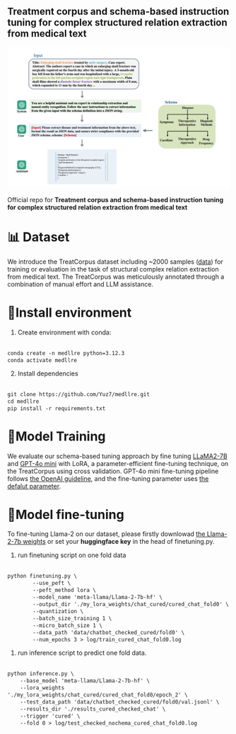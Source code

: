 ## Treatment corpus and schema-based instruction tuning for complex structured relation extraction from medical text

<div align="center">  
<img src="static/detail_llms.png" width="600">
</div>

Official repo for **Treatment corpus and schema-based instruction tuning for complex structured relation extraction from medical text**

# :bar_chart: Dataset

We introduce the TreatCorpus dataset including ~2000 samples ([data](https://github.com/Yuz7/scMapNet/data/)) for training or evaluation in the task of structural complex relation extraction from medical text. The TreatCorpus was meticulously annotated through a combination of manual effort and LLM assistance. 

# 🔧Install environment

1. Create environment with conda:

```

conda create -n medllre python=3.12.3
conda activate medllre

```

2. Install dependencies

```

git clone https://github.com/Yuz7/medllre.git
cd medllre
pip install -r requirements.txt

```

# 🔧Model Training

We evaluate our schema-based tuning approach by fine tuning [LLaMA2-7B](https://huggingface.co/meta-llama/Llama-2-7b-hf) and [GPT-4o mini](https://platform.openai.com/docs/models/gpt-4o-mini) with LoRA, a parameter-efficient fine-tuning technique, on the TreatCorpus using cross validation. GPT-4o mini fine-tuning pipeline follows [the OpenAI guideline](https://platform.openai.com/docs/guides/supervised-fine-tuning), and the fine-tuning parameter uses [the defalut parameter](https://platform.openai.com/docs/api-reference/fine-tuning).


# 🌱Model fine-tuning

To fine-tuning Llama-2 on our dataset, please firstly downlowad [the Llama-2-7b weights](https://huggingface.co/meta-llama/Llama-2-7b-hf) or set your **huggingface key** in the head of finetuning.py.


1. run finetuning script on one fold data

```

python finetuning.py \
        --use_peft \
        --peft_method lora \
        --model_name 'meta-llama/Llama-2-7b-hf' \
        --output_dir './my_lora_weights/chat_cured/cured_chat_fold0' \
        --quantization \
        --batch_size_training 1 \
        --micro_batch_size 1 \
        --data_path 'data/chatbot_checked_cured/fold0' \
        --num_epochs 3 > log/train_cured_chat_fold0.log

``` 

1. run inference script to predict one fold data.

```

python inference.py \
    --base_model 'meta-llama/Llama-2-7b-hf' \
    --lora_weights './my_lora_weights/chat_cured/cured_chat_fold0/epoch_2' \
    --test_data_path 'data/chatbot_checked_cured/fold0/val.jsonl' \
    --results_dir './results_cured_checked_chat' \
    --trigger 'cured' \
    --fold 0 > log/test_checked_nochema_cured_chat_fold0.log 

```